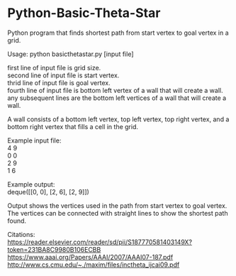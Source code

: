 # Python-Basic-Theta-Star

Python program that finds shortest path from start vertex to goal vertex in a grid.

Usage: python basicthetastar.py [input file]

first line of input file is grid size. </br>
second line of input file is start vertex. </br>
thrid line of input file is goal vertex. </br>
fourth line of input file is bottom left vertex of a wall that will create a wall. </br>
any subsequent lines are the bottom left vertices of a wall that will create a wall. </br>

A wall consists of a bottom left vertex, top left vertex, top right vertex, and a bottom right vertex that fills a cell in the grid.

Example input file: </br>
4 9 </br>
0 0 </br>
2 9 </br>
1 6 </br>

Example output: </br>
deque([[0, 0], [2, 6], [2, 9]])

Output shows the vertices used in the path from start vertex to goal vertex. The vertices can be connected with straight lines to show the shortest path found.

Citations: </br>
https://reader.elsevier.com/reader/sd/pii/S187770581403149X?token=231BA8C9980B106ECBB </br>
https://www.aaai.org/Papers/AAAI/2007/AAAI07-187.pdf </br>
http://www.cs.cmu.edu/~./maxim/files/inctheta_ijcai09.pdf </br>
